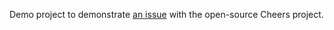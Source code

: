 Demo project to demonstrate [an issue](https://github.com/onmyway133/Cheers/issues/25) with the open-source Cheers project.
